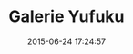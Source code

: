 ---
layout: inspirer-sites-web-default
title: Galerie Yufuku
date: 2015-06-24 17:24:57
path1: inspiration
path2: sites-web
category: sites-web
tags:
- sites-web-themes-art
- sites-web-formats-portfolio
- sites-web-styles-flat
- sites-web-technologies-backbone-js
theme: art
theme-url: /inspiration/sites-web/themes/art/
format: blog
format-url: /inspiration/sites-web/formats/portfolio/
style-1: flat
style-url-1: /inspiration/sites-web/styles/flat/
style-2:
style-url-2:
style-3:
style-url-3:
technologie-1: backbone-js
technologie-url-1: /inspiration/sites-web/technologies/backbone-js/
technologie-2:
technologie-url-2:
by:
by-url:
url-demo: http://www.yufuku.net/
image: yufuku-yoshiro-kimura.jpg
image-2: yufuku-artistes.jpg
intro: Site Web de la Galerie d'art Yufuku présentant des artistes japonais et internationaux travaillant leur approche de l'espace via des matériaux tels que le verre, l'argile, le métal, etc.
description: Site Web de la Galerie d'art Yufuku présentant des artistes japonais et internationaux travaillant leur approche de l'espace via des matériaux tels que le verre, l'argile, le métal, etc.
--- 